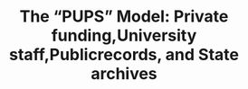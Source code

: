 ---
abstract: null
creators:
- Gregory S. Hunter
- Jaime Karbowiak
- Emily Antoville
- Judi Yuen
date: null
document_url: https://services.phaidra.univie.ac.at/api/object/o:1422935/download
grand_parent: iPRES
institutions:
- Palmer School of Library and Information Science, LIU Post
keywords: []
landing_page_url: https://phaidra.univie.ac.at/o:1422935
language: eng
layout: publication
license: All rights reserved
notes_url: null
parent: iPRES 2021
publication_type: lightning talk
size: 47946
slides_url: null
source_name: iPRES
stream_url: null
title: 'The “PUPS” Model: Private funding,University staff,Publicrecords, and State
  archives'
year: 2021
---